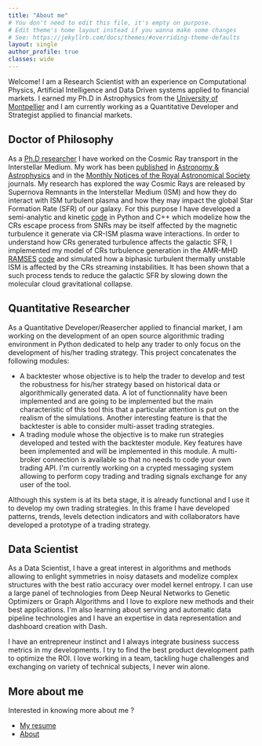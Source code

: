 ```yaml
---
title: "About me"
# You don't need to edit this file, it's empty on purpose.
# Edit theme's home layout instead if you wanna make some changes
# See: https://jekyllrb.com/docs/themes/#overriding-theme-defaults
layout: single
author_profile: true
classes: wide
---
```

[1]: https://ui.adsabs.harvard.edu/search/filter_author_facet_hier_fq_author=AND&filter_author_facet_hier_fq_author=author_facet_hier%3A%220%2FBrahimi%2C%20L%22&fq=%7B!type%3Daqp%20v%3D%24fq_database%7D&fq=%7B!type%3Daqp%20v%3D%24fq_author%7D&fq_author=(author_facet_hier%3A%220%2FBrahimi%2C%20L%22)&fq_database=database%3A%20astronomy&p_=0&q=author%3A(%22Brahimi%22)&sort=date%20desc%2C%20bibcode%20desc

Welcome! I am a Research Scientist with an experience on Computational Physics, Artificial Intelligence and Data Driven systems applied to financial markets. I earned my Ph.D in Astrophysics from the [University of Montpellier](https://www.umontpellier.fr/) and I am currently working as a Quantitative Developer and Strategist applied to financial markets. 

## Doctor of Philosophy

As a [Ph.D researcher](http://www.theses.fr/2020MONTS048) I have worked on the Cosmic Ray transport in the Interstellar Medium. My work has been [published][1] in [Astronomy & Astrophysics](https://www.aanda.org/) and in the [Monthly Notices of the Royal Astronomical Society](https://academic.oup.com/mnras) journals. My research has explored the way Cosmic Rays are released by Supernova Remnants in the Interstellar Medium (ISM) and how they do interact with ISM turbulent plasma and how they may impact the global Star Formation Rate (SFR) of our galaxy. For this purpose I have developed a semi-analytic and kinetic [code](https://github.com/LoannData/CR_SPECTRA) in Python and C++ which modelize how the CRs escape process from SNRs may be itself affected by the magnetic turbulence it generate via CR-ISM plasma wave interactions. In order to understand how CRs generated turbulence affects the galactic SFR, I implemented my model of CRs turbulence generation in the AMR-MHD [RAMSES](https://irfu.cea.fr/Phocea/Vie_des_labos/Ast/ast_sstechnique.php?id_ast=904) [code](https://github.com/LoannData/RAMSES_ANISO_CR) and simulated how a biphasic turbulent thermally unstable ISM is affected by the CRs streaming instabilities. It has been shown that a such process tends to reduce the galactic SFR by slowing down the molecular cloud gravitational collapse. 

## Quantitative Researcher

As a Quantitative Developer/Reasercher applied to financial market, I am working on the development of an open source algorithmic trading environment in Python dedicated to help any trader to only focus on the development of his/her trading strategy. This project concatenates the following modules: 

- A backtester whose objective is to help the trader to develop and test the robustness for his/her strategy based on historical data or algorithmically generated data. A lot of functionnality have been implemented and are going to be implemented but the main characteristic of this tool this that a particular attention is put on the realism of the simulations. Another interesting feature is that the backtester is able to consider multi-asset trading strategies. 
- A trading module whose the objective is to make run strategies developed and tested with the backtester module. Key features have been implemented and will be implemented in this module. A multi-broker connection is available so that no needs to code your own trading API. I'm currently working on a crypted messaging system allowing to perform copy trading and trading signals exchange for any user of the tool.  

Although this system is at its beta stage, it is already functional and I use it to develop my own trading strategies. In this frame I have developed patterns, 
trends, levels detection indicators and with collaborators have developed a prototype of a trading strategy. 

## Data Scientist 

As a Data Scientist, I have a great interest in algorithms and methods allowing to enlight symmetries in noisy datasets and modelize complex structures with the 
best ratio accuracy over model kernel entropy. I can use a large panel of technologies from Deep Neural Networks to Genetic Optimizers or Graph Algorithms and I love to explore new methods and their best applications. I'm also learning about serving and automatic data pipeline technologies and I have an expertise in 
data representation and dashboard creation with Dash.  

I have an entrepreneur instinct and I always integrate business success metrics in my developments. I try to find the best product development path to 
optimize the ROI. I love working in a team, tackling huge challenges and exchanging on variety of technical subjects, I never win alone. 

## More about me 

Interested in knowing more about me ? 

- [My resume](_resume/resume.md) 
- [About](_pages/about.md)

